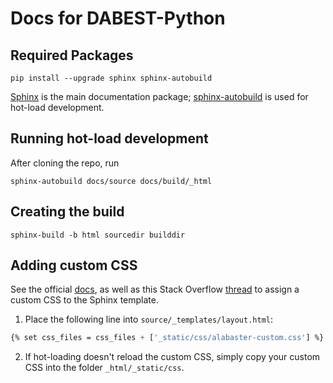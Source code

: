 # Docs for DABEST-Python

## Required Packages

```shell
pip install --upgrade sphinx sphinx-autobuild
```

[Sphinx](http://www.sphinx-doc.org/en/master/index.html) is the main documentation package; [sphinx-autobuild](https://github.com/GaretJax/sphinx-autobuild) is used for hot-load development.

## Running hot-load development

After cloning the repo, run

```shell
sphinx-autobuild docs/source docs/build/_html
```

## Creating the build

```shell
sphinx-build -b html sourcedir builddir
```

## Adding custom CSS

See the official [docs](https://docs.readthedocs.io/en/latest/guides/adding-custom-css.html), as well as this Stack Overflow [thread](https://stackoverflow.com/questions/23462494/how-to-add-custom-css-file-to-sphinx) to assign a custom CSS to the Sphinx template.

1. Place the following line into `source/_templates/layout.html`:

```css
{% set css_files = css_files + ['_static/css/alabaster-custom.css'] %}
```

2. If hot-loading doesn't reload the custom CSS, simply copy your custom CSS into the folder `_html/_static/css`.
